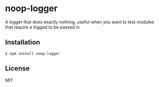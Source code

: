 
# noop-logger

  A logger that does exactly nothing, useful when you want to test modules that require a logged to be passed in.

## Installation

    $ npm install noop-logger

## License

  MIT